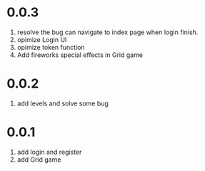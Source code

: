 # 0.0.3
1. resolve the bug can navigate to index page when login finish.
2. opimize Login UI
3. opimize token function
4. Add fireworks special effects in Grid game
# 0.0.2
1. add levels and solve some bug
# 0.0.1
1. add login and register
2. add Grid game